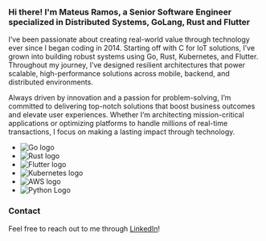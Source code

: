 ### Hi there! I'm Mateus Ramos, a Senior Software Engineer specialized in Distributed Systems, GoLang, Rust and Flutter

I’ve been passionate about creating real-world value through technology ever since I began coding in 2014. Starting off with C for IoT solutions, I’ve grown into building robust systems using Go, Rust, Kubernetes, and Flutter. Throughout my journey, I’ve designed resilient architectures that power scalable, high-performance solutions across mobile, backend, and distributed environments.

Always driven by innovation and a passion for problem-solving, I’m committed to delivering top-notch solutions that boost business outcomes and elevate user experiences. Whether I’m architecting mission-critical applications or optimizing platforms to handle millions of real-time transactions, I focus on making a lasting impact through technology.

- ![Go logo](https://img.shields.io/badge/Go-00ADD8?style=for-the-badge&logo=go&logoColor=white)
- ![Rust logo](https://img.shields.io/badge/Rust-000000?style=for-the-badge&logo=rust&logoColor=white)
- ![Flutter logo](https://img.shields.io/badge/Flutter-02569B?style=for-the-badge&logo=flutter&logoColor=white)
- ![Kubernetes logo](https://img.shields.io/badge/kubernetes-%23326ce5.svg?style=for-the-badge&logo=kubernetes&logoColor=white)
- ![AWS logo](https://img.shields.io/badge/Amazon_AWS-232F3E?style=for-the-badge&logo=amazon-aws&logoColor=white)
- ![Python Logo](https://img.shields.io/badge/Python-3776AB?style=for-the-badge&logo=python&logoColor=white)



### Contact
Feel free to reach out to me through [LinkedIn](https://www.linkedin.com/in/devmateusramos)!
